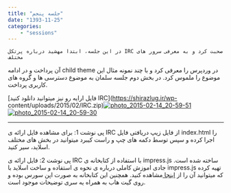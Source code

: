 ```yaml
---
title: "جلسه پنجم"
date: "1393-11-25"
categories:
    - "sessions"
---
```

    در این جلسه، ابتدا مهشید درباره پرتکل IRC صحبت کرد و به معرفی سرور های مختلف
آن پرداخت و در ادامه child theme در وردپرس را معرفی کرد و با چند نمونه مثال
این موضوع را ملموس کرد. در بخش دوم جلسه سلمان به موضوع دسترسی ها و گروه های
کاربری پرداخت.

[فایل ارایه رو نیز میتوانید دانلود کنید IRC](https://shirazlug.ir/wp-
content/uploads/2015/02/IRC.zip)[![photo_2015-02-14_20-59-51](../../img/68c2f13c-fdbb-11e6-86dd-a088b4d860141488289203.9697063.jpg)](../../img/68c2f13c-fdbb-11e6-86dd-a088b4d860141488289203.9697063.jpg)
[![photo_2015-02-14_20-59-30](../../img/68c2f3c6-fdbb-11e6-86dd-a088b4d860141488289203.9697545.jpg)](img/68c2f3c6-fdbb-11e6-86dd-a088b4d860141488289203.9697545.jpg)

* * *

پی نوشت 1: برای مشاهده فایل ارائه ی IRC از فایل زیپ دریافتی فایل index.html را
اجرا کرده و سپس توسط دکمه های چپ و راست کیبرد میتوانید در بخش های مختلف
اسلاید، سیر کنید.

پی نوشت 2: فایل ارائه ی IRC با استفاده از کتابخانه ی impress.js ساخته شده است.
جادی اموزش کاملی درباره ی نحوه ی استفاده و ساخت اسلاید با impress.js تهیه کرده
که میتوانید آن را از [اینجا
](http://jadi.net/2014/05/jaditv-001-introduction_to_impress/)مشاهده کنید.
همچنین این کتابخانه به صورت اپن سورس بوده و روی گیت هاب به همراه یه سری
توضیحات موجود است.
